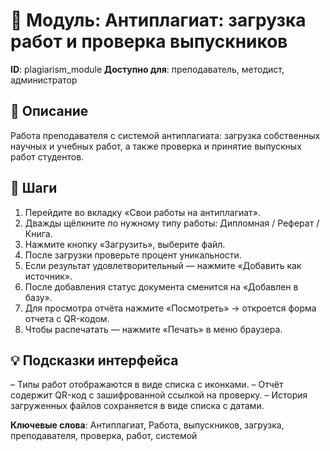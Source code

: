 # 📘 Модуль: Антиплагиат: загрузка работ и проверка выпускников
**ID**: plagiarism_module
**Доступно для**: преподаватель, методист, администратор

## 📝 Описание
Работа преподавателя с системой антиплагиата: загрузка собственных научных и учебных работ, а также проверка и принятие выпускных работ студентов.

## 🩜 Шаги
1. Перейдите во вкладку «Свои работы на антиплагиат».
2. Дважды щёлкните по нужному типу работы: Дипломная / Реферат / Книга.
3. Нажмите кнопку «Загрузить», выберите файл.
4. После загрузки проверьте процент уникальности.
5. Если результат удовлетворительный — нажмите «Добавить как источник».
6. После добавления статус документа сменится на «Добавлен в базу».
7. Для просмотра отчёта нажмите «Посмотреть» → откроется форма отчета с QR-кодом.
8. Чтобы распечатать — нажмите «Печать» в меню браузера.

## 💡 Подсказки интерфейса
– Типы работ отображаются в виде списка с иконками.
– Отчёт содержит QR-код с зашифрованной ссылкой на проверку.
– История загруженных файлов сохраняется в виде списка с датами.

**Ключевые слова**: Антиплагиат, Работа, выпускников, загрузка, преподавателя, проверка, работ, системой
